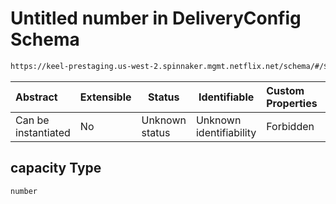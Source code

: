 # Untitled number in DeliveryConfig Schema

```txt
https://keel-prestaging.us-west-2.spinnaker.mgmt.netflix.net/schema/#/$defs/CanaryConstraint/properties/capacity
```




| Abstract            | Extensible | Status         | Identifiable            | Custom Properties | Additional Properties | Access Restrictions | Defined In                                                    |
| :------------------ | ---------- | -------------- | ----------------------- | :---------------- | --------------------- | ------------------- | ------------------------------------------------------------- |
| Can be instantiated | No         | Unknown status | Unknown identifiability | Forbidden         | Allowed               | none                | [keel.schema.json\*](keel.schema.json "open original schema") |

## capacity Type

`number`
